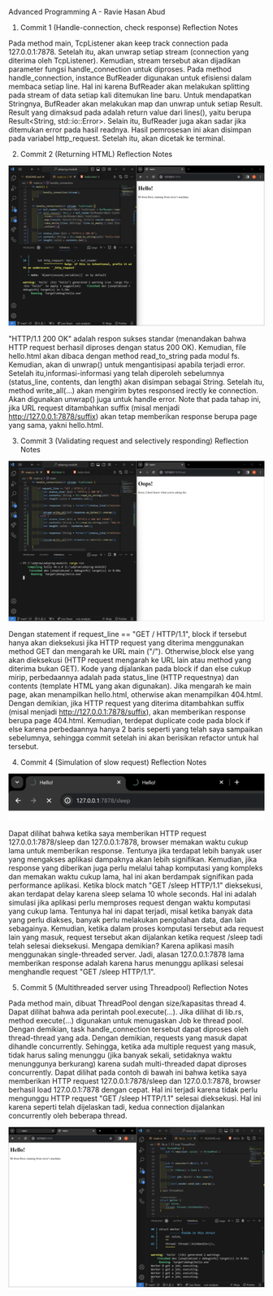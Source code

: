 Advanced Programming A - Ravie Hasan Abud

1. Commit 1 (Handle-connection, check response) Reflection Notes

Pada method main, TcpListener akan keep track connection pada 127.0.0.1:7878. Setelah itu, akan unwrap setiap stream (connection yang diterima oleh TcpListener). Kemudian, stream tersebut akan dijadikan parameter fungsi handle_connection untuk diproses. Pada method handle_connection, instance BufReader digunakan untuk efisiensi dalam membaca setiap line. Hal ini karena BufReader akan melakukan splitting pada stream of data setiap kali ditemukan line baru. Untuk mendapatkan Stringnya, BufReader akan melakukan map dan unwrap untuk setiap Result. Result yang dimaksud pada adalah return value dari lines(), yaitu berupa Result<String, std::io::Error>. Selain itu, BufReader juga akan sadar jika ditemukan error pada hasil readnya. Hasil pemrosesan ini akan disimpan pada variabel http_request. Setelah itu, akan dicetak ke terminal.

2. Commit 2 (Returning HTML) Reflection Notes

![Commit 2 screen capture](/assets/images/commit2.png)

"HTTP/1.1 200 OK" adalah respon sukses standar (menandakan bahwa HTTP request berhasil diproses dengan status 200 OK). Kemudian, file hello.html akan dibaca dengan method read_to_string pada modul fs. Kemudian, akan di unwrap() untuk mengantisipasi apabila terjadi error. Setelah itu,informasi-informasi yang telah diperoleh sebelumnya (status_line, contents, dan length) akan disimpan sebagai String. Setelah itu, method write_all(...) akan mengirim bytes responsed irectly ke connection. Akan digunakan unwrap() juga untuk handle error. Note that pada tahap ini, jika URL request ditambahkan suffix (misal menjadi http://127.0.0.1:7878/suffix) akan tetap memberikan response berupa page yang sama, yakni hello.html.

3. Commit 3 (Validating request and selectively responding) Reflection Notes

![Commit 3 screen capture](/assets/images/commit3.png)

Dengan statement if request_line == "GET / HTTP/1.1", block if tersebut hanya akan dieksekusi jika HTTP request yang diterima menggunakan method GET dan mengarah ke URL main ("/"). Otherwise,block else yang akan dieksekusi (HTTP request mengarah ke URL lain atau method yang diterima bukan GET). Kode yang dijalankan pada block if dan else cukup mirip, perbedaannya adalah pada status_line (HTTP requestnya) dan contents (template HTML yang akan digunakan). Jika mengarah ke main page, akan menampilkan hello.html, otherwise akan menampilkan 404.html. Dengan demikian,
jika HTTP request yang diterima ditambahkan suffix (misal menjadi http://127.0.0.1:7878/suffix), akan memberikan response berupa page 404.html. Kemudian, terdepat duplicate code pada block if else karena perbedaannya hanya 2 baris seperti yang telah saya sampaikan sebelumnya, sehingga commit setelah ini akan berisikan refactor untuk hal tersebut.

4. Commit 4 (Simulation of slow request) Reflection Notes

![Commit 4 screen capture](/assets/images/commit4.png)

Dapat dilihat bahwa ketika saya memberikan HTTP request 127.0.0.1:7878/sleep dan 127.0.0.1:7878, browser memakan waktu cukup lama untuk memberikan response. Tentunya jika terdapat lebih banyak user yang mengakses aplikasi dampaknya akan lebih signifikan. Kemudian, jika response yang diberikan juga perlu melalui tahap komputasi yang kompleks dan memakan waktu cukup lama, hal ini akan berdampak signifikan pada performance aplikasi. Ketika block match "GET /sleep HTTP/1.1" dieksekusi, akan terdapat delay karena sleep selama 10 whole seconds. Hal ini adalah simulasi jika aplikasi perlu memproses request dengan waktu komputasi yang cukup lama. Tentunya hal ini dapat terjadi, misal ketika banyak data yang perlu diakses, banyak perlu melakukan pengolahan data, dan lain sebagainya. Kemudian, ketika dalam proses komputasi tersebut ada request lain yang masuk, request tersebut akan dijalankan ketika request /sleep tadi telah selesai dieksekusi. Mengapa demikian? Karena aplikasi masih menggunakan single-threaded server. Jadi, alasan 127.0.0.1:7878 lama memberikan response adalah karena harus menunggu aplikasi selesai menghandle request "GET /sleep HTTP/1.1".

5. Commit 5 (Multithreaded server using Threadpool) Reflection Notes

Pada method main, dibuat ThreadPool dengan size/kapasitas thread 4. Dapat dilihat bahwa ada perintah pool.execute(...). Jika dilihat di lib.rs, method execute(...) digunakan untuk menugaskan Job ke thread pool. Dengan demikian, task handle_connection tersebut dapat diproses oleh thread-thread yang ada. Dengan demikian, requests yang masuk dapat dihandle concurrently. Sehingga, ketika ada multiple request yang masuk, tidak harus saling menunggu (jika banyak sekali, setidaknya waktu menunggunya berkurang) karena sudah multi-threaded dapat diproses concurrently. Dapat dilihat pada contoh di bawah ini bahwa ketika saya memberikan HTTP request 127.0.0.1:7878/sleep dan 127.0.0.1:7878, browser berhasil load 127.0.0.1:7878 dengan cepat. Hal ini terjadi karena tidak perlu mengunggu HTTP request "GET /sleep HTTP/1.1" selesai dieksekusi. Hal ini karena seperti telah dijelaskan tadi, kedua connection dijalankan concurrently oleh beberapa thread.

![Commit 5 screen capture](assets/images/commit5.png)